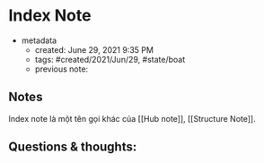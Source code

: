 ---
---

# Index Note

- metadata
	- created: June 29, 2021 9:35 PM
	- tags: #created/2021/Jun/29, #state/boat 
	- previous note:

## Notes
Index note là một tên gọi khác của [[Hub note]], [[Structure Note]].
## Questions & thoughts:


